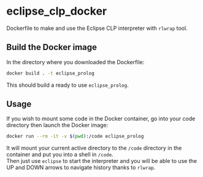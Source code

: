 # eclipse_clp_docker
Dockerfile to make and use the Eclipse CLP interpreter with `rlwrap` tool.

## Build the Docker image
In the directory where you downloaded the Dockerfile:
```bash
docker build . -t eclipse_prolog
```
This should build a ready to use `eclipse_prolog`.

## Usage
If you wish to mount some code in the Docker container, go into your code directory then launch the Docker image:
```bash
docker run --rm -it -v $(pwd):/code eclipse_prolog
```
It will mount your current active directory to the `/code` directory in the container and put you into a shell in `/code`.  
Then just use `eclipse` to start the interpreter and you will be able to use the UP and DOWN arrows to navigate history thanks to `rlwrap`.
